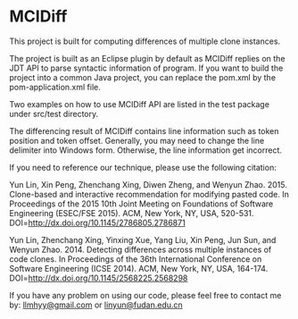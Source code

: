 # MCIDiff
This project is built for computing differences of multiple clone instances.

The project is built as an Eclipse plugin by default as MCIDiff replies on the JDT API to parse syntactic information of program. If you want to build the project into a common Java project, you can replace the pom.xml by the pom-application.xml file.

Two examples on how to use MCIDiff API are listed in the test package under src/test directory.

The differencing result of MCIDiff contains line information such as token position and token offset. Generally, you may need to change the line delimiter into Windows form. Otherwise, the line information get incorrect.

If you need to reference our technique, please use the following citation:

Yun Lin, Xin Peng, Zhenchang Xing, Diwen Zheng, and Wenyun Zhao. 2015. Clone-based and interactive recommendation for modifying pasted code. In Proceedings of the 2015 10th Joint Meeting on Foundations of Software Engineering (ESEC/FSE 2015). ACM, New York, NY, USA, 520-531. DOI=http://dx.doi.org/10.1145/2786805.2786871

Yun Lin, Zhenchang Xing, Yinxing Xue, Yang Liu, Xin Peng, Jun Sun, and Wenyun Zhao. 2014. Detecting differences across multiple instances of code clones. In Proceedings of the 36th International Conference on Software Engineering (ICSE 2014). ACM, New York, NY, USA, 164-174. DOI=http://dx.doi.org/10.1145/2568225.2568298

If you have any problem on using our code, please feel free to contact me by: llmhyy@gmail.com or linyun@fudan.edu.cn


